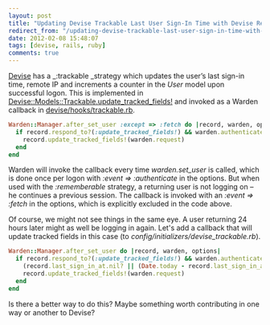 ```yaml
---
layout: post
title: "Updating Devise Trackable Last User Sign-In Time with Devise Rememberable"
redirect_from: "/updating-devise-trackable-last-user-sign-in-time-with-devise-rememberable"
date: 2012-02-08 15:48:07
tags: [devise, rails, ruby]
comments: true
---
```

[Devise](https://github.com/plataformatec/devise) has a _:trackable _strategy which updates the user’s last sign-in time, remote IP and increments a counter in the _User_ model upon successful logon. This is implemented in [Devise::Models::Trackable.update_tracked_fields!](https://github.com/plataformatec/devise/blob/master/lib/devise/models/trackable.rb) and invoked as a Warden callback in [devise/hooks/trackable.rb](https://github.com/plataformatec/devise/blob/master/lib/devise/hooks/trackable.rb).

```ruby
Warden::Manager.after_set_user :except => :fetch do |record, warden, options|
  if record.respond_to?(:update_tracked_fields!) && warden.authenticated?(options[:scope]) && !warden.request.env['devise.skip_trackable']
    record.update_tracked_fields!(warden.request)
  end
end
```

Warden will invoke the callback every time _warden.set_user_ is called, which is done once per logon with _:event => :authenticate_ in the options. But when used with the _:rememberable_ strategy, a returning user is not logging on – he continues a previous session. The callback is invoked with an _:event => :fetch_ in the options, which is explicitly excluded in the code above.

Of course, we might not see things in the same eye. A user returning 24 hours later might as well be logging in again. Let's add a callback that will update tracked fields in this case (to _config/initializers/devise_trackable.rb_).

```ruby
Warden::Manager.after_set_user do |record, warden, options|
  if record.respond_to?(:update_tracked_fields!) && warden.authenticated?(options[:scope]) && ! warden.request.env['devise.skip_trackable'] &&
    (record.last_sign_in_at.nil? || (Date.today - record.last_sign_in_at.to_date).to_i >= 1)
    record.update_tracked_fields!(warden.request)
  end
end
```

Is there a better way to do this? Maybe something worth contributing in one way or another to Devise?

